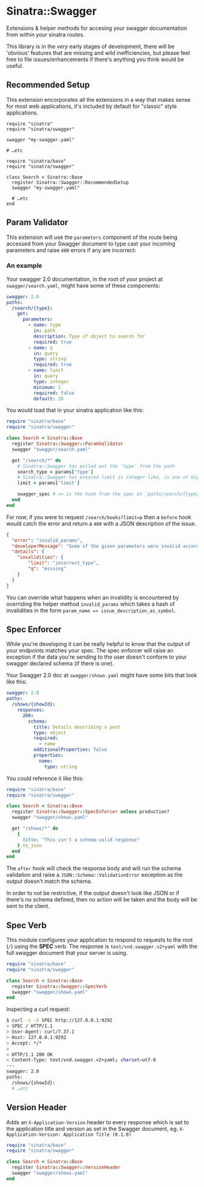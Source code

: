 # Sinatra::Swagger

Extensions & helper methods for accesing your swagger documentation from within your sinatra routes.

This library is in the *very* early stages of development, there will be 'obvious' features that are missing and wild inefficiencies, but please feel free to file issues/enhancements if there's anything you think would be useful.

## Recommended Setup

This extension encorporates all the extensions in a way that makes sense for most web applications, it's included by default for "classic" style applications.

```
require "sinatra"
require "sinatra/swagger"

swagger "my-swagger.yaml"

# …etc
```

```
require "sinatra/base"
require "sinatra/swagger"

class Search < Sinatra::Base
  register Sinatra::Swagger::RecommendedSetup
  swagger "my-swagger.yaml"

  # …etc
end
```

## Param Validator

This extension will use the `parameters` component of the route being accessed from your Swagger document to type cast your incoming parameters and raise `400` errors if any are incorrect:

### An example

Your swagger 2.0 documentation, in the root of your project at `swagger/search.yaml`, might have some of these components:

```yaml
swagger: 2.0
paths:
  /search/{type}:
    get:
      parameters:
        - name: type
          in: path
          description: Type of object to search for
          required: true
        - name: q
          in: query
          type: string
          required: true
        - name: limit
          in: query
          type: integer
          minimum: 1
          required: false
          default: 20
```

You would load that in your sinatra application like this:

```ruby
require "sinatra/base"
require "sinatra/swagger"

class Search < Sinatra::Base
  register Sinatra::Swagger::ParamValidator
  swagger "swagger/search.yaml"

  get "/search/*" do
    # Sinatra::Swagger has pulled out the 'type' from the path
    search_type = params['type']
    # Sinatra::Swagger has ensured limit is integer-like, is one or bigger, and will be set to 20 if not given by the user
    limit = params['limit']

    swagger_spec # => is the hash from the spec at `paths/search/{type}.get`
  end
end
```

For now, if you were to request `/search/books?limit=p` then a `before` hook would catch the error and return a `400` with a JSON description of the issue.

```json
{
  "error": "invalid_params",
  "developerMessage": "Some of the given parameters were invalid according to the Swagger spec.",
  "details": {
    "invalidities": {
        "limit": "incorrect_type",
        "q": "missing"
    }
  }
}
```

You can override what happens when an invalidity is encountered by overriding the helper method `invalid_params` which takes a hash of invalidities in the form `param_name => issue_description_as_symbol`.

## Spec Enforcer

While you're developing it can be really helpful to know that the output of your endpoints matches your spec. The spec enforcer will raise an exception if the data you're sending to the user doesn't conform to your swagger declared schema (if there is one).

Your Swagger 2.0 doc at `swagger/shows.yaml` might have some bits that look like this:

```yaml
swagger: 2.0
paths:
  /shows/{showId}:
    responses:
      200:
        schema:
          title: Details describing a post
          type: object
          required:
            - name
          additionalProperties: false
          properties:
            name:
              type: string
```

You could reference it like this:

```ruby
require "sinatra/base"
require "sinatra/swagger"

class Search < Sinatra::Base
  register Sinatra::Swagger::SpecEnforcer unless production?
  swagger "swagger/shows.yaml"

  get "/shows/*" do
    {
      title: "This isn't a schema-valid response"
    }.to_json
  end
end
```

The `after` hook will check the response body and will run the schema validation and raise a `JSON::Schema::ValidationError` exception as the output doesn't match the schema.

In order to not be restrictive, if the output doesn't look like JSON or if there's no schema defined, then no action will be taken and the body will be sent to the client.

## Spec Verb

This module configures your application to respond to requests to the root (`/`) using the **SPEC** verb. The response is `text/vnd.swagger.v2+yaml` with the full swagger document that your server is using.

```ruby
require "sinatra/base"
require "sinatra/swagger"

class Search < Sinatra::Base
  register Sinatra::Swagger::SpecVerb
  swagger "swagger/shows.yaml"
end
```

Inspecting a curl request:

```bash
$ curl -v -X SPEC http://127.0.0.1:9292
> SPEC / HTTP/1.1
> User-Agent: curl/7.37.1
> Host: 127.0.0.1:9292
> Accept: */*
>
< HTTP/1.1 200 OK
< Content-Type: text/vnd.swagger.v2+yaml; charset=utf-8
---
swagger: 2.0
paths:
  /shows/{showId}:
  # …etc
```

## Version Header

Adds an `X-Application-Version` header to every response which is set to the application title and version as set in the Swagger document, eg. `X-Application-Version: Application Title (0.1.0)`

```ruby
require "sinatra/base"
require "sinatra/swagger"

class Search < Sinatra::Base
  register Sinatra::Swagger::VersionHeader
  swagger "swagger/shows.yaml"
end
```